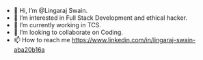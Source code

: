 - 👋 Hi, I’m @Lingaraj Swain.
- 👀 I’m interested in Full Stack Development and ethical hacker.
- 🌱 I’m currently working in TCS.
- 💞️ I’m looking to collaborate on Coding.
- 📫 How to reach me https://www.linkedin.com/in/lingaraj-swain-aba20b16a

<!---
Lingaraj123Akash/Lingaraj123Akash is a ✨ special ✨ repository because its `README.md` (this file) appears on your GitHub profile.
You can click the Preview link to take a look at your changes.
--->
